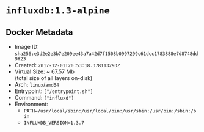 # `influxdb:1.3-alpine`

## Docker Metadata

- Image ID: `sha256:e3d2e2e3b7e209ee43a7a42d7f1508b0997299c61dcc1783888e7d8748dd9f23`
- Created: `2017-12-01T20:53:18.378113293Z`
- Virtual Size: ~ 67.57 Mb  
  (total size of all layers on-disk)
- Arch: `linux`/`amd64`
- Entrypoint: `["/entrypoint.sh"]`
- Command: `["influxd"]`
- Environment:
  - `PATH=/usr/local/sbin:/usr/local/bin:/usr/sbin:/usr/bin:/sbin:/bin`
  - `INFLUXDB_VERSION=1.3.7`
